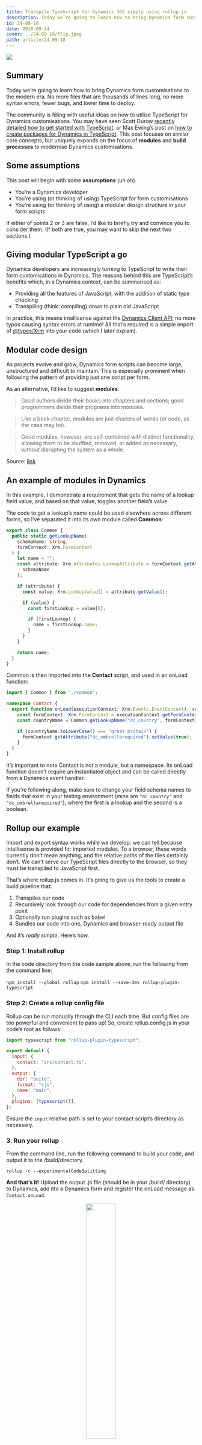 ```yaml
---
title: Transpile TypeScript for Dynamics 365 simply using rollup.js
description: Today we’re going to learn how to bring Dynamics form customisations to the modern era. No more files that are thousands of lines long, no more syntax errors, fewer bugs, and lower time to deploy.
id: 24-09-18
date: 2018-09-24
cover: ../24-09-18/flip.jpeg
path: article/24-09-18
---
```


<img src='flip.jpeg' />

<h2>Summary</h2>

Today we’re going to learn how to bring Dynamics form customisations to the modern era. No more files that are thousands of lines long, no more syntax errors, fewer bugs, and lower time to deploy.

The community is filling with useful ideas on how to utilise TypeScript for Dynamics customisations. You may have seen Scott Durow [recently detailed how to get started with TypeScript](https://community.dynamics.com/crm/b/develop1/archive/2018/06/09/let-s-start-typescript-part-1), or Max Ewing’s post on [how to create packages for Dynamics in TypeScript](https://medium.com/capgemini-dynamics-365-team/writing-typescript-packages-for-dynamics-365-36fa56d17319). This post focuses on similar core concepts, but uniquely expands on the focus of <b>modules</b> and <b>build processes</b> to modernise Dynamics customisations.

<h2>Some assumptions</h2>

This post will begin with some <b>assumptions</b> (uh oh).

<ul>
<li>You’re a Dynamics developer</li>
<li>You’re using (or thinking of using) TypeScript for form customisations</li>
<li>You’re using (or thinking of using) a modular design structure in your form scripts</li>
</ul>

If either of points 2 or 3 are false, I’d like to briefly try and convince you to consider them. (If both are true, you may want to skip the next two sections.)

<h2>Giving modular TypeScript a go</h2>

Dynamics developers are increasingly turning to TypeScript to write their form customisations in Dynamics. The reasons behind this are TypeScript’s benefits which, in a Dynamics context, can be summarised as:

<ul>
<li>Providing all the features of JavaScript, with the addition of static type checking</li>
<li>Transpiling (think: compiling) down to plain old JavaScript</li>
</ul>

In practice, this means intellisense against the [Dynamics Client API](https://docs.microsoft.com/en-us/dynamics365/customer-engagement/developer/clientapi/reference); no more typos causing syntax errors at runtime! All that’s required is a simple import of [@types/Xrm](https://www.npmjs.com/package/@types/xrm) into your code (which I later explain).

<h2>Modular code design</h2>

As projects evolve and grow, Dynamics form scripts can become large, unstructured and difficult to maintain. This is especially prominent when following the pattern of providing just one script per form.

As an alternative, I’d like to suggest <b>modules</b>.

> Good authors divide their books into chapters and sections; good programmers divide their programs into modules.

> Like a book chapter, modules are just clusters of words (or code, as the case may be).

> Good modules, however, are self-contained with distinct functionality, allowing them to be shuffled, removed, or added as necessary, without disrupting the system as a whole.

Source: [link](https://medium.freecodecamp.org/javascript-modules-a-beginner-s-guide-783f7d7a5fcc)

 <h2>An example of modules in Dynamics</h2>

In this example, I demonstrate a requirement that gets the name of a lookup field value, and based on that value, toggles another field’s value.

The code to get a lookup’s name could be used elsewhere across different forms, so I’ve separated it into its own module called <b>Common</b>:

```ts
export class Common {
  public static getLookupName(
    schemaName: string,
    formContext: Xrm.FormContext
  ) {
    let name = "";
    const attribute: Xrm.Attributes.LookupAttribute = formContext.getAttribute(
      schemaName
    );

    if (attribute) {
      const value: Xrm.LookupValue[] = attribute.getValue();

      if (value) {
        const firstLookup = value[0];

        if (firstLookup) {
          name = firstLookup.name;
        }
      }
    }

    return name;
  }
}
```

Common is then imported into the <b>Contact</b> script, and used in an onLoad function:

```ts
import { Common } from "./common";

namespace Contact {
  export function onLoad(executionContext: Xrm.Events.EventContext): void {
    const formContext: Xrm.FormContext = executionContext.getFormContext();
    const countryName = Common.getLookupName("dc_country", formContext);

    if (countryName.toLowerCase() === "great britain") {
      formContext.getAttribute("dc_umbrellarequired").setValue(true);
    }
  }
}
```

It’s important to note Contact is not a module, but a namespace. Its onLoad function doesn’t require an instantiated object and can be called directly from a Dynamics event handler.

If you’re following along, make sure to change your field schema names to fields that exist in your testing environment (mine are `"dc_country"` and `"dc_umbrellarequired"`), where the first is a lookup and the second is a boolean.

<h2>Rollup our example</h2>

Import and export syntax works while we develop: we can tell because intellisense is provided for imported modules. To a browser, these words currently don’t mean anything, and the relative paths of the files certainly don’t. We can’t serve our TypeScript files directly to the browser, so they must be transpiled to JavaScript first.

That’s where rollup.js comes in. It’s going to give us the tools to create a build pipeline that:

<ol>
<li>Transpiles our code</li>
<li>Recursively look through our code for dependencies from a given entry point</li>
<li>Optionally run plugins such as babel</li>
<li>Bundles our code into one, Dynamics and browser-ready output file</li>
</ol>

And it’s <i>really simple</i>. Here’s how.

<h3>Step 1: Install rollup</h3>

In the code directory from the code sample above, run the following from the command line:

`npm install --global rollup`
`npm install --save-dev rollup-plugin-typescript`

<h3>Step 2: Create a rollup config file</h3>

Rollup can be run manually through the CLI each time. But config files are too powerful and convenient to pass up! So, create rollup.config.js in your code’s root as follows:

```js
import typescript from "rollup-plugin-typescript";

export default {
  input: {
    contact: "src/contact.ts",
  },
  output: {
    dir: "build",
    format: "cjs",
    name: "main",
  },
  plugins: [typescript()],
};
```

Ensure the `input` relative path is set to your contact script’s directory as necessary.

<h3>3. Run your rollup</h3>

From the command line, run the following command to build your code, and output it to the /build/directory.

`rollup -c --experimentalCodeSplitting`

<b>And that’s it!</b> Upload the output .js file (should be in your /build/ directory) to Dynamics, add itto a Dynamics form and register the onLoad message as `Contact.onLoad`.

<div style="text-align: center">
<img style="width: 40%" src='umbrella-boolean.png' />
</div>

<h2>Summary</h2>

This post has detailed how we can structure our modular code on small to enterprise Dynamics 365 projects to increase our script’s:

<ul>
<li>Maintainability</li>
<li>Readability</li>
<li>Re-usability</li>
</ul>

We’ve learnt how to bundle our individual TypeScript-written modules into single JavaScript files that are browser-ready and usable to enhance forms in Dynamics with custom business logic.

<h3>Extras</h3>

There are many bundlers out there in the wild. This walkthrough uses rollup.js. Experiment with Webpack and Gulp to achieve the same results.

Test your TypeScript files with Xrm tests. Here’s a recent post of mine detailing how Web API calls can be tested using xrm-mock and sinon.js.

Add plugins to rollup.js. How about eslint to lint your code when it’s built, or uglify to minify your build output for production?
